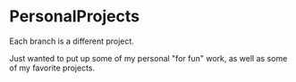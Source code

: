 # PersonalProjects

Each branch is a different project.

Just wanted to put up some of my personal "for fun" work, as well as some of my favorite projects.
